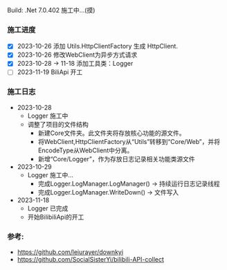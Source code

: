 Build: .Net 7.0.402
施工中...(摸)

### 施工进度
- [x] 2023-10-26 添加 Utils.HttpClientFactory 生成 HttpClient.
- [x] 2023-10-26 修改WebClient为异步方式请求
- [x] 2023-10-28 -> 11-18 添加工具类：Logger
- [ ] 2023-11-19 BiliApi 开工

### 施工日志
- 2023-10-28
  - Logger 施工中
  - 调整了项目的文件结构
    - 新建Core文件夹。此文件夹将存放核心功能的源文件。
    - 将WebClient,HttpClientFactory从“Utils”转移到“Core/Web”，并将EncodeType从WebClient中分离。
    - 新增“Core/Logger”，作为存放日志记录相关功能类源文件
- 2023-10-29
  - Logger 施工中...
    - 完成Logger.LogManager.LogManager() -> 持续运行日志记录线程
    - 完成Logger.LogManager.WriteDown() -> 文件写入
- 2023-11-18
  - Logger 已完成
  - 开始BilibiliApi的开工

### 参考: 
- https://github.com/leiurayer/downkyi
- https://github.com/SocialSisterYi/bilibili-API-collect